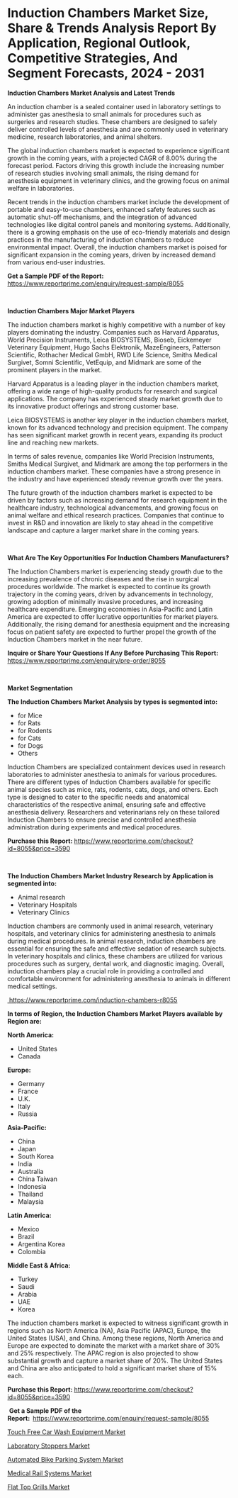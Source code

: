 <p><h1>Induction Chambers Market Size, Share & Trends Analysis Report By Application, Regional Outlook, Competitive Strategies, And Segment Forecasts, 2024 - 2031</h1></p><p><strong>Induction Chambers Market Analysis and Latest Trends</strong></p>
<p><p>An induction chamber is a sealed container used in laboratory settings to administer gas anesthesia to small animals for procedures such as surgeries and research studies. These chambers are designed to safely deliver controlled levels of anesthesia and are commonly used in veterinary medicine, research laboratories, and animal shelters.</p><p>The global induction chambers market is expected to experience significant growth in the coming years, with a projected CAGR of 8.00% during the forecast period. Factors driving this growth include the increasing number of research studies involving small animals, the rising demand for anesthesia equipment in veterinary clinics, and the growing focus on animal welfare in laboratories.</p><p>Recent trends in the induction chambers market include the development of portable and easy-to-use chambers, enhanced safety features such as automatic shut-off mechanisms, and the integration of advanced technologies like digital control panels and monitoring systems. Additionally, there is a growing emphasis on the use of eco-friendly materials and design practices in the manufacturing of induction chambers to reduce environmental impact. Overall, the induction chambers market is poised for significant expansion in the coming years, driven by increased demand from various end-user industries.</p></p>
<p><strong>Get a Sample PDF of the Report:&nbsp;</strong> <a href="https://www.reportprime.com/enquiry/request-sample/8055">https://www.reportprime.com/enquiry/request-sample/8055</a></p>
<p>&nbsp;</p>
<p><strong>Induction Chambers Major Market Players</strong></p>
<p><p>The induction chambers market is highly competitive with a number of key players dominating the industry. Companies such as Harvard Apparatus, World Precision Instruments, Leica BIOSYSTEMS, Bioseb, Eickemeyer Veterinary Equipment, Hugo Sachs Elektronik, MazeEngineers, Patterson Scientific, Rothacher Medical GmbH, RWD Life Science, Smiths Medical Surgivet, Somni Scientific, VetEquip, and Midmark are some of the prominent players in the market.</p><p>Harvard Apparatus is a leading player in the induction chambers market, offering a wide range of high-quality products for research and surgical applications. The company has experienced steady market growth due to its innovative product offerings and strong customer base.</p><p>Leica BIOSYSTEMS is another key player in the induction chambers market, known for its advanced technology and precision equipment. The company has seen significant market growth in recent years, expanding its product line and reaching new markets.</p><p>In terms of sales revenue, companies like World Precision Instruments, Smiths Medical Surgivet, and Midmark are among the top performers in the induction chambers market. These companies have a strong presence in the industry and have experienced steady revenue growth over the years.</p><p>The future growth of the induction chambers market is expected to be driven by factors such as increasing demand for research equipment in the healthcare industry, technological advancements, and growing focus on animal welfare and ethical research practices. Companies that continue to invest in R&D and innovation are likely to stay ahead in the competitive landscape and capture a larger market share in the coming years.</p></p>
<p>&nbsp;</p>
<p><strong>What Are The Key Opportunities For Induction Chambers Manufacturers?</strong></p>
<p><p>The Induction Chambers market is experiencing steady growth due to the increasing prevalence of chronic diseases and the rise in surgical procedures worldwide. The market is expected to continue its growth trajectory in the coming years, driven by advancements in technology, growing adoption of minimally invasive procedures, and increasing healthcare expenditure. Emerging economies in Asia-Pacific and Latin America are expected to offer lucrative opportunities for market players. Additionally, the rising demand for anesthesia equipment and the increasing focus on patient safety are expected to further propel the growth of the Induction Chambers market in the near future.</p></p>
<p><strong>Inquire or Share Your Questions If Any Before Purchasing This Report:</strong> <a href="https://www.reportprime.com/enquiry/pre-order/8055">https://www.reportprime.com/enquiry/pre-order/8055</a></p>
<p>&nbsp;</p>
<p><strong>Market Segmentation</strong></p>
<p><strong>The Induction Chambers Market Analysis by types is segmented into:</strong></p>
<p><ul><li>for Mice</li><li>for Rats</li><li>for Rodents</li><li>for Cats</li><li>for Dogs</li><li>Others</li></ul></p>
<p><p>Induction Chambers are specialized containment devices used in research laboratories to administer anesthesia to animals for various procedures. There are different types of Induction Chambers available for specific animal species such as mice, rats, rodents, cats, dogs, and others. Each type is designed to cater to the specific needs and anatomical characteristics of the respective animal, ensuring safe and effective anesthesia delivery. Researchers and veterinarians rely on these tailored Induction Chambers to ensure precise and controlled anesthesia administration during experiments and medical procedures.</p></p>
<p><strong>Purchase this Report:&nbsp;</strong><a href="https://www.reportprime.com/checkout?id=8055&price=3590">https://www.reportprime.com/checkout?id=8055&price=3590</a></p>
<p>&nbsp;</p>
<p><strong>The Induction Chambers Market Industry Research by Application is segmented into:</strong></p>
<p><ul><li>Animal research</li><li>Veterinary Hospitals</li><li>Veterinary Clinics</li></ul></p>
<p><p>Induction chambers are commonly used in animal research, veterinary hospitals, and veterinary clinics for administering anesthesia to animals during medical procedures. In animal research, induction chambers are essential for ensuring the safe and effective sedation of research subjects. In veterinary hospitals and clinics, these chambers are utilized for various procedures such as surgery, dental work, and diagnostic imaging. Overall, induction chambers play a crucial role in providing a controlled and comfortable environment for administering anesthesia to animals in different medical settings.</p></p>
<p><a href="https://www.reportprime.com/induction-chambers-r8055">&nbsp;https://www.reportprime.com/induction-chambers-r8055</a></p>
<p><strong>In terms of Region, the Induction Chambers Market Players available by Region are:</strong></p>
<p>
    <p> <strong> North America: </strong>
        <ul>
            <li>United States</li>
            <li>Canada</li>
        </ul>
        </p> 
    <p> <strong> Europe: </strong>
        <ul>
            <li>Germany</li>
            <li>France</li>
            <li>U.K.</li>
            <li>Italy</li>
            <li>Russia</li>
        </ul>
        </p> 
    <p> <strong> Asia-Pacific: </strong>
        <ul>
            <li>China</li>
            <li>Japan</li>
            <li>South Korea</li>
            <li>India</li>
            <li>Australia</li>
            <li>China Taiwan</li>
            <li>Indonesia</li>
            <li>Thailand</li>
            <li>Malaysia</li>
        </ul>
        </p> 
    <p> <strong> Latin America: </strong>
        <ul>
            <li>Mexico</li>
            <li>Brazil</li>
            <li>Argentina Korea</li>
            <li>Colombia</li>
        </ul>
        </p> 
    <p> <strong> Middle East & Africa: </strong>
        <ul>
            <li>Turkey</li>
            <li>Saudi</li>
            <li>Arabia</li>
            <li>UAE</li>
            <li>Korea</li>
        </ul>
    </p>
    </p>
<p><p>The induction chambers market is expected to witness significant growth in regions such as North America (NA), Asia Pacific (APAC), Europe, the United States (USA), and China. Among these regions, North America and Europe are expected to dominate the market with a market share of 30% and 25% respectively. The APAC region is also projected to show substantial growth and capture a market share of 20%. The United States and China are also anticipated to hold a significant market share of 15% each.</p></p>
<p><strong>Purchase this Report: </strong><a href="https://www.reportprime.com/checkout?id=8055&price=3590">https://www.reportprime.com/checkout?id=8055&price=3590</a></p>
<p>&nbsp;<strong>Get a Sample PDF of the Report:&nbsp;&nbsp;</strong><a href="https://www.reportprime.com/enquiry/request-sample/8055">https://www.reportprime.com/enquiry/request-sample/8055</a></p>
<p><strong></strong></p>
<p><p><a href="https://www.linkedin.com/pulse/touch-free-car-wash-equipment-market-comprehensive-assessment-0vcpe">Touch Free Car Wash Equipment Market</a></p><p><a href="https://github.com/shotows/Market-Research-Report-List-2/blob/main/laboratory-stoppers-market.md">Laboratory Stoppers Market</a></p><p><a href="https://www.linkedin.com/pulse/automated-bike-parking-system-market-key-successful-dnnbe">Automated Bike Parking System Market</a></p><p><a href="https://github.com/Sinjinluong3e0awx2m195k76/Market-Research-Report-List-2/blob/main/medical-rail-systems-market.md">Medical Rail Systems Market</a></p><p><a href="https://issuu.com/reportprime-2/docs/flat-top-grills-market-size-2030.pptx">Flat Top Grills Market</a></p></p>
